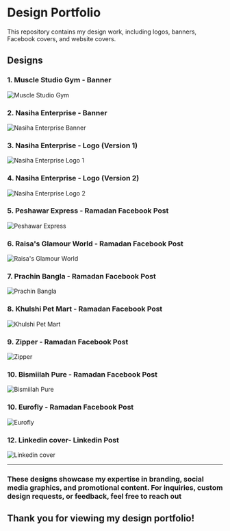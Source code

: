 # Design Portfolio

This repository contains my design work, including logos, banners, Facebook covers, and website covers.

## Designs

### 1. **Muscle Studio Gym - Banner**
![Muscle Studio Gym](./Gym%20banner%20final.png)

### 2. **Nasiha Enterprise - Banner**
![Nasiha Enterprise Banner](./Nasiha%20E%20(1).png)

### 3. **Nasiha Enterprise - Logo (Version 1)**
![Nasiha Enterprise Logo 1](./Nasiha%20E%20(Logo)%20(2).png)

### 4. **Nasiha Enterprise - Logo (Version 2)**
![Nasiha Enterprise Logo 2](./Nasiha%20E%20(Logo)%20(3).png)

### 5. **Peshawar Express - Ramadan Facebook Post**
![Peshawar Express](./Peshwar%20express.png)


### 6. **Raisa's Glamour World - Ramadan Facebook Post**
![Raisa's Glamour World](./raisa.png)

### 7. **Prachin Bangla - Ramadan Facebook Post**
![Prachin Bangla](./prachin%20bangla%20(1).png)

### 8. **Khulshi Pet Mart - Ramadan Facebook Post**
![Khulshi Pet Mart](./khulshi%20pet%20mart%20Facebook%20Post.png)

### 9. **Zipper - Ramadan Facebook Post**
![Zipper](./zipper%20(4).png)

### 10. **Bismiilah Pure - Ramadan Facebook Post**
![Bismiilah Pure](./bismillah%20pure%20(1).png)

### 10. **Eurofly - Ramadan Facebook Post**
![Eurofly](./Eurofly%20(1).png)

### 12. **Linkedin cover- Linkedin Post**
![Linkedin cover](./Hasnat%20linkedin%20cover.png)




---

### These designs showcase my expertise in branding, social media graphics, and promotional content.  For inquiries, custom design requests, or feedback, feel free to reach out
## Thank you for viewing my design portfolio!



